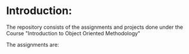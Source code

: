 # Introduction:
The repository consists of the assignments and projects done under the Course "Introduction to Object Oriented Methodology"

The assignments are:
